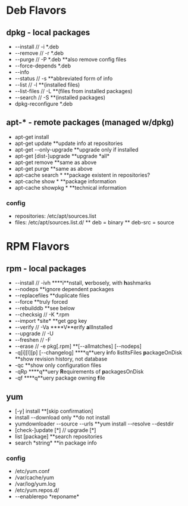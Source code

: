 # Deb Flavors
## dpkg - local packages
 * --install // -i \*.deb
 * --remove // -r \*.deb
 * --purge // -P \*.deb
 **also remove config files
 * --force-depends \*.deb
 * --info
 * --status // -s
 **abbreviated form of info
 * --list // -l
 **(installed files)
 * --list-files // -L
 **(files from installed packages)
 * --search // -S
 **(installed packages)
 * dpkg-reconfigure \*.deb
## apt-* - remote packages (managed w/dpkg)
* apt-get install <package-name>
* apt-get update
**update info at repositories
* apt-get --only-upgrade
**upgrade only if installed
* apt-get \[dist-\]upgrade
**upgrade \*all\*
* apt-get remove
**same as above
* apt-get purge
**same as above
* apt-cache search \*
**package existent in repositories?
* apt-cache show \*
**package information
* apt-cache showpkg \*
**technical information
### config
 * repositories: /etc/apt/sources.list
 * files: /etc/apt/sources.list.d/
 ** deb = binary
 ** deb-src = source

# RPM Flavors
## rpm - local packages
 * --install // -ivh
 ****i**nstall, **v**erbosely, with **h**ashmarks
 * --nodeps
 **ignore dependent packages
 * --replacefiles
 **duplicate files
 * --force
 **truly forced
 * --rebuilddb
 **see below
 * --checksig // -K \*.rpm
 * --import \*site\*
 **get gpg key
 * --verify // -Va
 ****V**erify **a**llInstalled
 * --upgrade // -U
 * --freshen // -F
 * --erase // -e pkg[.rpm]
 **\[--allmatches\] \[--nodeps\]
 * -q\[i\]\[l\]\[p\] \[--changelog\]
 ****q**uery **i**nfo **l**istItsFiles **p**ackageOnDisk
 **show revision history, not database
 * -qc
 **show only configuration files
 * -qRp
 ****q**uery **R**equirements of **p**ackagesOnDisk
 * -qf
 ****q**uery package owning **f**ile
## yum
 * \[-y\] install
 **\[skip confirmation\]
 * install --download only
 **do not install
 * yumdownloader --source --urls
 **yum install --resolve --destdir
 * \[check-\]update \[*\] // upgrade \[\*\]
 * list \[package\]
 **search repositories
 * search \*string\*
 **in package info
### config
 * /etc/yum.conf
 * /var/cache/yum
 * /var/log/yum.log
 * /etc/yum.repos.d/
 * --enablerepo \*reponame\*
